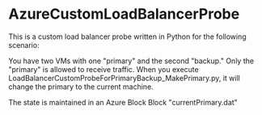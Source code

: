 # AzureCustomLoadBalancerProbe

This is a custom load balancer probe written in Python for the following scenario:

You have two VMs with one "primary" and the second "backup."  Only the "primary" is allowed to receive traffic.  When you execute LoadBalancerCustomProbeForPrimaryBackup_MakePrimary.py, it will change the primary to the current machine.

The state is maintained in an Azure Block Block "currentPrimary.dat"
